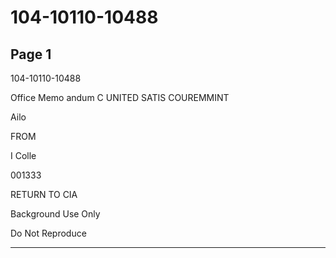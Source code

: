 # 104-10110-10488

## Page 1

104-10110-10488

Office Memo andum C UNITED SATIS COUREMMINT

Ailo

FROM

I Colle

001333

RETURN TO CIA

Background Use Only

Do Not Reproduce

---

